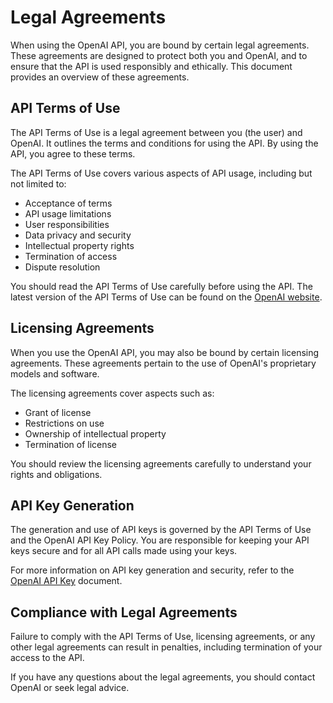 # Legal Agreements

When using the OpenAI API, you are bound by certain legal agreements. These agreements are designed to protect both you and OpenAI, and to ensure that the API is used responsibly and ethically. This document provides an overview of these agreements.

## API Terms of Use

The API Terms of Use is a legal agreement between you (the user) and OpenAI. It outlines the terms and conditions for using the API. By using the API, you agree to these terms.

The API Terms of Use covers various aspects of API usage, including but not limited to:

- Acceptance of terms
- API usage limitations
- User responsibilities
- Data privacy and security
- Intellectual property rights
- Termination of access
- Dispute resolution

You should read the API Terms of Use carefully before using the API. The latest version of the API Terms of Use can be found on the [OpenAI website](https://openai.com/legal).

## Licensing Agreements

When you use the OpenAI API, you may also be bound by certain licensing agreements. These agreements pertain to the use of OpenAI's proprietary models and software.

The licensing agreements cover aspects such as:

- Grant of license
- Restrictions on use
- Ownership of intellectual property
- Termination of license

You should review the licensing agreements carefully to understand your rights and obligations.

## API Key Generation

The generation and use of API keys is governed by the API Terms of Use and the OpenAI API Key Policy. You are responsible for keeping your API keys secure and for all API calls made using your keys.

For more information on API key generation and security, refer to the [OpenAI API Key](OpenAI_API_Key.md) document.

## Compliance with Legal Agreements

Failure to comply with the API Terms of Use, licensing agreements, or any other legal agreements can result in penalties, including termination of your access to the API.

If you have any questions about the legal agreements, you should contact OpenAI or seek legal advice.

